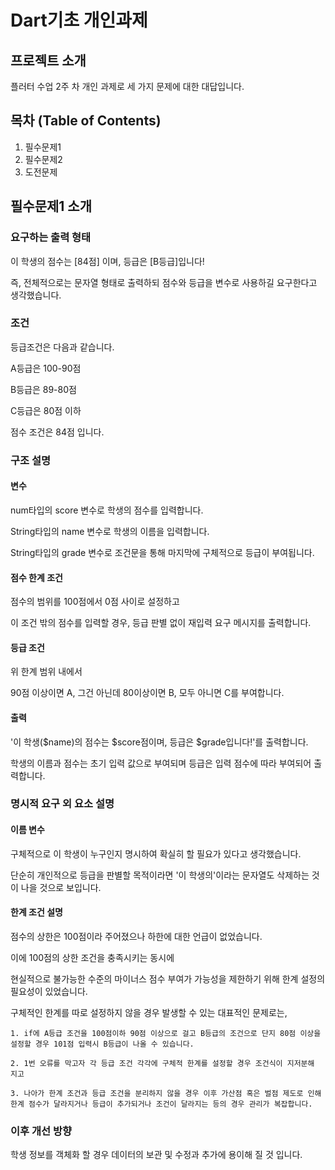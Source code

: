 # Dart기초 개인과제

## 프로젝트 소개
플러터 수업 2주 차 개인 과제로 세 가지 문제에 대한 대답입니다.

## 목차 (Table of Contents)
1. 필수문제1
2. 필수문제2
3. 도전문제

## 필수문제1 소개
### 요구하는 출력 형태
이 학생의 점수는 [84점] 이며, 등급은 [B등급]입니다!

즉, 전체적으로는 문자열 형태로 출력하되 점수와 등급을 변수로 사용하길 요구한다고 생각했습니다.

### 조건
등급조건은 다음과 같습니다.

  A등급은 100-90점

  B등급은 89-80점

  C등급은 80점 이하

점수 조건은 84점 입니다.

### 구조 설명
#### 변수
  num타입의 score 변수로 학생의 점수를 입력합니다.

  String타입의 name 변수로 학생의 이름을 입력합니다.

  String타입의 grade 변수로 조건문을 통해 마지막에 구체적으로 등급이 부여됩니다.

#### 점수 한계 조건
  점수의 범위를 100점에서 0점 사이로 설정하고

  이 조건 밖의 점수를 입력할 경우, 등급 판별 없이 재입력 요구 메시지를 출력합니다.

#### 등급 조건
  위 한계 범위 내에서

  90점 이상이면 A, 그건 아닌데 80이상이면 B, 모두 아니면 C를 부여합니다.

#### 출력
  '이 학생($name)의 점수는 $score점이며, 등급은 $grade입니다!'를 출력합니다.

  학생의 이름과 점수는 초기 입력 값으로 부여되며 등급은 입력 점수에 따라 부여되어 출력합니다.

### 명시적 요구 외 요소 설명
#### 이름 변수
  구체적으로 이 학생이 누구인지 명시하여 확실히 할 필요가 있다고 생각했습니다.

  단순히 개인적으로 등급을 판별할 목적이라면 '이 학생의'이라는 문자열도 삭제하는 것이 나을 것으로 보입니다.

#### 한계 조건 설명
  점수의 상한은 100점이라 주어졌으나 하한에 대한 언급이 없었습니다.

  이에 100점의 상한 조건을 충족시키는 동시에

  현실적으로 불가능한 수준의 마이너스 점수 부여가 가능성을 제한하기 위해 한계 설정의 필요성이 있었습니다.

  구체적인 한계를 따로 설정하지 않을 경우 발생할 수 있는 대표적인 문제로는,

    1. if에 A등급 조건을 100점이하 90점 이상으로 걸고 B등급의 조건으로 단지 80점 이상을 설정할 경우 101점 입력시 B등급이 나올 수 있습니다.
   
    2. 1번 오류를 막고자 각 등급 조건 각각에 구체적 한계를 설정할 경우 조건식이 지저분해 지고
   
    3. 나아가 한계 조건과 등급 조건을 분리하지 않을 경우 이후 가산점 혹은 벌점 제도로 인해 한계 점수가 달라지거나 등급이 추가되거나 조건이 달라지는 등의 경우 관리가 복잡합니다.

### 이후 개선 방향
학생 정보를 객체화 할 경우 데이터의 보관 및 수정과 추가에 용이해 질 것 입니다.















